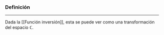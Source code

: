 ### Definición
---
Dada la [[Función inversión]], esta se puede ver como una transformación del espacio $\mathbb{C}$.

